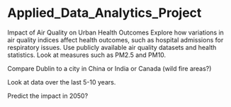 # Applied_Data_Analytics_Project
Impact of Air Quality on Urban Health Outcomes Explore how variations in air quality indices affect health outcomes, such as hospital admissions for respiratory issues. Use publicly available air quality datasets and health statistics. Look at measures such as PM2.5 and PM10.

Compare Dublin to a city in China or India or Canada (wild fire areas?)

Look at data over the last 5-10 years.

Predict the impact in 2050?

